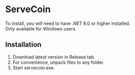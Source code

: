 # ServeCoin

To install, you will need to have .NET 8.0 or higher installed.<br />
Only available for Windows users.

## Installation
1. Download latest version in Release tab.
2. For convenience, unpack files to any folder.
3. Start servecoin.exe.
